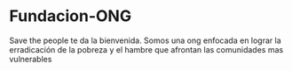 # Fundacion-ONG
Save the people te da la bienvenida. Somos una ong enfocada en lograr la erradicación de la pobreza y el hambre que afrontan las comunidades mas vulnerables
